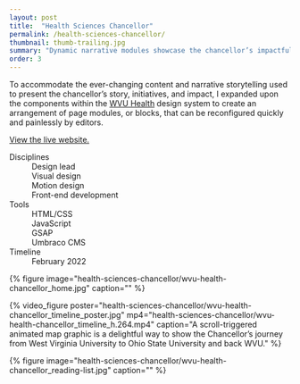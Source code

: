 ```yaml
---
layout: post
title:  "Health Sciences Chancellor"
permalink: /health-sciences-chancellor/
thumbnail: thumb-trailing.jpg
summary: "Dynamic narrative modules showcase the chancellor’s impactful initiatives and achievements."
order: 3
---
```


To accommodate the ever-changing content and narrative storytelling used to present the chancellor’s story, initiatives, and impact, I expanded upon the components within the [WVU Health](/wvu-health/) design system to create an arrangement of page modules, or blocks, that can be reconfigured quickly and painlessly by editors.

[View the live website.](https://health.wvu.edu/chancellor/)

<dl class="meta">
    <div>
        <dt>Disciplines</dt>
        <dd>Design lead</dd>
        <dd>Visual design</dd>
        <dd>Motion design</dd>
        <dd>Front-end development</dd>
    </div>
    <div>
        <dt>Tools</dt>
        <dd>HTML/CSS</dd>
        <dd>JavaScript</dd>
        <dd>GSAP</dd>
        <dd>Umbraco CMS</dd>
    </div>
    <div>
        <dt>Timeline</dt>
        <dd>February 2022</dd>
    </div>
</dl>

{% figure image="health-sciences-chancellor/wvu-health-chancellor_home.jpg" caption="" %}

{% video_figure poster="health-sciences-chancellor/wvu-health-chancellor_timeline_poster.jpg" mp4="health-sciences-chancellor/wvu-health-chancellor_timeline_h.264.mp4" caption="A scroll-triggered animated map graphic is a delightful way to show the Chancellor’s journey from West Virginia University to Ohio State University and back WVU." %}

{% figure image="health-sciences-chancellor/wvu-health-chancellor_reading-list.jpg" caption="" %}
